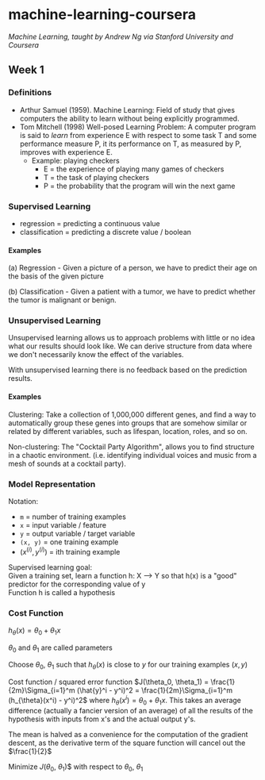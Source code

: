 # machine-learning-coursera

*Machine Learning, taught by Andrew Ng via Stanford University and Coursera*

## Week 1

### Definitions

- Arthur Samuel (1959). Machine Learning: Field of study that gives computers the ability to learn without being explicitly programmed.
- Tom Mitchell (1998) Well-posed Learning Problem: A computer program is said to *learn* from experience E with respect to some task T and some performance measure P, it its performance on T, as measured by P, improves with experience E.
  - Example: playing checkers
    - E = the experience of playing many games of checkers
    - T = the task of playing checkers
    - P = the probability that the program will win the next game

### Supervised Learning

- regression = predicting a continuous value
- classification = predicting a discrete value / boolean

#### Examples

(a) Regression - Given a picture of a person, we have to predict their age on the basis of the given picture

(b) Classification - Given a patient with a tumor, we have to predict whether the tumor is malignant or benign.

### Unsupervised Learning

Unsupervised learning allows us to approach problems with little or no idea what our results should look like. We can derive structure from data where we don't necessarily know the effect of the variables.

With unsupervised learning there is no feedback based on the prediction results.

#### Examples

Clustering: Take a collection of 1,000,000 different genes, and find a way to automatically group these genes into groups that are somehow similar or related by different variables, such as lifespan, location, roles, and so on.

Non-clustering: The "Cocktail Party Algorithm", allows you to find structure in a chaotic environment. (i.e. identifying individual voices and music from a mesh of sounds at a cocktail party).

### Model Representation

Notation:

- `m` = number of training examples
- `x` = input variable / feature
- `y` = output variable / target variable
- `(x, y)` = one training example
- $(x^{(i)}, y^{(i)})$ = ith training example

Supervised learning goal:  
Given a training set, learn a function h: X --> Y so that h(x) is a "good" predictor for the corresponding value of y  
Function h is called a hypothesis

### Cost Function

$h_{\theta}(x) = \theta_0 + \theta_1x$

$\theta_0$ and $\theta_1$ are called parameters

Choose $\theta_0$, $\theta_1$ such that $h_{\theta}(x)$ is close to $y$ for our training examples $(x,y)$  

Cost function / squared error function $J(\theta_0, \theta_1) = \frac{1}{2m}\Sigma_{i=1}^m (\hat{y}^i - y^i)^2 = \frac{1}{2m}\Sigma_{i=1}^m (h_{\theta}(x^i) - y^i)^2$ where $h_{\theta}(x^i) = \theta_0 + \theta_1x$. This takes an average difference (actually a fancier version of an average) of all the results of the hypothesis with inputs from x's and the actual output y's.

The mean is halved as a convenience for the computation of the gradient descent, as the derivative term of the square function will cancel out the $\frac{1}{2}$

Minimize $J(\theta_0$, $\theta_1$)$  with respect to $\theta_0$, $\theta_1$
